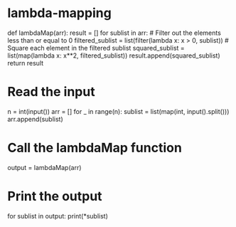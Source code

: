 # lambda-mapping
def lambdaMap(arr):
    result = []
    for sublist in arr:
        # Filter out the elements less than or equal to 0
        filtered_sublist = list(filter(lambda x: x > 0, sublist))
        # Square each element in the filtered sublist
        squared_sublist = list(map(lambda x: x**2, filtered_sublist))
        result.append(squared_sublist)
    return result

# Read the input
n = int(input())
arr = []
for _ in range(n):
    sublist = list(map(int, input().split()))
    arr.append(sublist)

# Call the lambdaMap function
output = lambdaMap(arr)

# Print the output
for sublist in output:
    print(*sublist)




